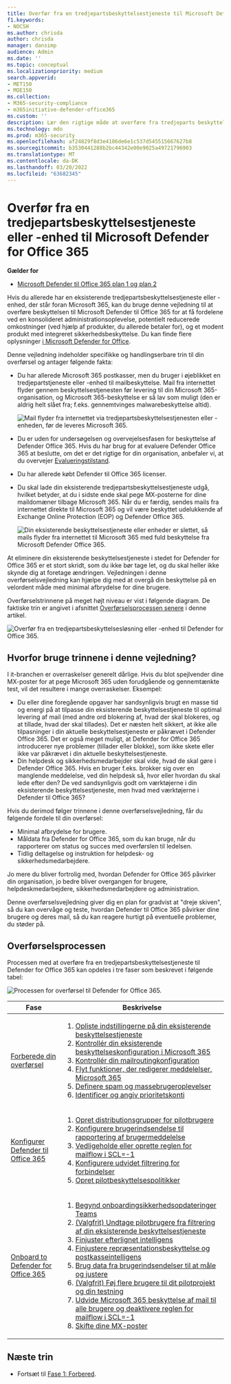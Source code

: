 ```yaml
---
title: Overfør fra en tredjepartsbeskyttelsestjeneste til Microsoft Defender for Office 365
f1.keywords:
- NOCSH
ms.author: chrisda
author: chrisda
manager: dansimp
audience: Admin
ms.date: ''
ms.topic: conceptual
ms.localizationpriority: medium
search.appverid:
- MET150
- MOE150
ms.collection:
- M365-security-compliance
- m365initiative-defender-office365
ms.custom: ''
description: Lær den rigtige måde at overføre fra tredjeparts beskyttelsestjenester eller enheder som Google Postini, Barracuda Spam og Virus Firewall eller Cisco IronPort til Microsoft Defender for Office 365 beskyttelse.
ms.technology: mdo
ms.prod: m365-security
ms.openlocfilehash: af24829f8d3e4186de6e1c537d545515667627b8
ms.sourcegitcommit: b3530441288b2bc44342e00e9025a49721796903
ms.translationtype: MT
ms.contentlocale: da-DK
ms.lasthandoff: 03/20/2022
ms.locfileid: "63682345"
---
```

# <a name="migrate-from-a-third-party-protection-service-or-device-to-microsoft-defender-for-office-365"></a>Overfør fra en tredjepartsbeskyttelsestjeneste eller -enhed til Microsoft Defender for Office 365

**Gælder for**
- [Microsoft Defender til Office 365 plan 1 og plan 2](defender-for-office-365.md)

Hvis du allerede har en eksisterende tredjepartsbeskyttelsestjeneste eller -enhed, der står foran Microsoft 365, kan du bruge denne vejledning til at overføre beskyttelsen til Microsoft Defender til Office 365 for at få fordelene ved en konsolideret administrationsoplevelse, potentielt reducerede omkostninger (ved hjælp af produkter, du allerede betaler for), og et modent produkt med integreret sikkerhedsbeskyttelse. Du kan finde flere oplysninger [i Microsoft Defender for Office](https://www.microsoft.com/security/business/threat-protection/office-365-defender).

Denne vejledning indeholder specifikke og handlingserbare trin til din overførsel og antager følgende fakta:

- Du har allerede Microsoft 365 postkasser, men du bruger i øjeblikket en tredjepartstjeneste eller -enhed til mailbeskyttelse. Mail fra internettet flyder gennem beskyttelsestjenesten før levering til din Microsoft 365-organisation, og Microsoft 365-beskyttelse er så lav som muligt (den er aldrig helt slået fra; f.eks. gennemtvinges malwarebeskyttelse altid).

  ![Mail flyder fra internettet via tredjepartsbeskyttelsestjenesten eller -enheden, før de leveres Microsoft 365.](../../media/mdo-migration-before.png)

- Du er uden for undersøgelsen og overvejelsesfasen for beskyttelse af Defender Office 365. Hvis du har brug for at evaluere Defender Office 365 at beslutte, om det er det rigtige for din organisation, anbefaler vi, at du overvejer [Evalueringstilstand](office-365-evaluation.md).

- Du har allerede købt Defender til Office 365 licenser.

- Du skal lade din eksisterende tredjepartsbeskyttelsestjeneste udgå, hvilket betyder, at du i sidste ende skal pege MX-posterne for dine maildomæner tilbage Microsoft 365. Når du er færdig, sendes mails fra internettet direkte til Microsoft 365 og vil være beskyttet udelukkende af Exchange Online Protection (EOP) og Defender Office 365.

  ![Din eksisterende beskyttelsestjeneste eller enheder er slettet, så mails flyder fra internettet til Microsoft 365 med fuld beskyttelse fra Microsoft Defender Office 365.](../../media/mdo-migration-after.png)

At eliminere din eksisterende beskyttelsestjeneste i stedet for Defender for Office 365 er et stort skridt, som du ikke bør tage let, og du skal heller ikke skynde dig at foretage ændringen. Vejledningen i denne overførselsvejledning kan hjælpe dig med at overgå din beskyttelse på en velordent måde med minimal afbrydelse for dine brugere.

Overførselstrinnene på meget højt niveau er vist i følgende diagram. De faktiske trin er angivet i afsnittet [Overførselsprocessen senere](#the-migration-process) i denne artikel.

![Overfør fra en tredjepartsbeskyttelsesløsning eller -enhed til Defender for Office 365.](../../media/mdo-migration-overview.png)

## <a name="why-use-the-steps-in-this-guide"></a>Hvorfor bruge trinnene i denne vejledning?

I it-branchen er overraskelser generelt dårlige. Hvis du blot spejlvender dine MX-poster for at pege Microsoft 365 uden forudgående og gennemtænkte test, vil det resultere i mange overraskelser. Eksempel:

- Du eller dine foregående opgaver har sandsynligvis brugt en masse tid og energi på at tilpasse din eksisterende beskyttelsestjeneste til optimal levering af mail (med andre ord blokering af, hvad der skal blokeres, og at tillade, hvad der skal tillades). Det er næsten helt sikkert, at ikke alle tilpasninger i din aktuelle beskyttelsestjeneste er påkrævet i Defender Office 365. Det er også meget muligt, at Defender for Office 365 introducerer nye problemer (tillader eller blokke), som ikke skete eller ikke var påkrævet i din aktuelle beskyttelsestjeneste.
- Din helpdesk og sikkerhedsmedarbejder skal vide, hvad de skal gøre i Defender Office 365. Hvis en bruger f.eks. brokker sig over en manglende meddelelse, ved din helpdesk så, hvor eller hvordan du skal lede efter den? De ved sandsynligvis godt om værktøjerne i din eksisterende beskyttelsestjeneste, men hvad med værktøjerne i Defender til Office 365?

Hvis du derimod følger trinnene i denne overførselsvejledning, får du følgende fordele til din overførsel:

- Minimal afbrydelse for brugere.
- Måldata fra Defender for Office 365, som du kan bruge, når du rapporterer om status og succes med overførslen til ledelsen.
- Tidlig deltagelse og instruktion for helpdesk- og sikkerhedsmedarbejdere.

Jo mere du bliver fortrolig med, hvordan Defender for Office 365 påvirker din organisation, jo bedre bliver overgangen for brugere, helpdeskmedarbejdere, sikkerhedsmedarbejdere og administration.

Denne overførselsvejledning giver dig en plan for gradvist at "dreje skiven", så du kan overvåge og teste, hvordan Defender til Office 365 påvirker dine brugere og deres mail, så du kan reagere hurtigt på eventuelle problemer, du støder på.

## <a name="the-migration-process"></a>Overførselsprocessen

Processen med at overføre fra en tredjepartsbeskyttelsestjeneste til Defender for Office 365 kan opdeles i tre faser som beskrevet i følgende tabel:

![Processen for overførsel til Defender for Office 365.](../../media/phase-diagrams/migration-phases.png)

|Fase|Beskrivelse|
|---|---|
|[Forberede din overførsel](migrate-to-defender-for-office-365-prepare.md)|<ol><li>[Opliste indstillingerne på din eksisterende beskyttelsestjeneste](migrate-to-defender-for-office-365-prepare.md#inventory-the-settings-at-your-existing-protection-service)</li><li>[Kontrollér din eksisterende beskyttelseskonfiguration i Microsoft 365](migrate-to-defender-for-office-365-prepare.md#check-your-existing-protection-configuration-in-microsoft-365)</li><li>[Kontrollér din mailroutingkonfiguration](migrate-to-defender-for-office-365-prepare.md#check-your-mail-routing-configuration)</li><li>[Flyt funktioner, der redigerer meddelelser, Microsoft 365](migrate-to-defender-for-office-365-prepare.md#move-features-that-modify-messages-into-microsoft-365)</li><li>[Definere spam og massebrugeroplevelser](migrate-to-defender-for-office-365-prepare.md#define-spam-and-bulk-user-experiences)</li><li>[Identificer og angiv prioritetskonti](migrate-to-defender-for-office-365-prepare.md#identify-and-designate-priority-accounts)</li></ol>|
|[Konfigurer Defender til Office 365](migrate-to-defender-for-office-365-setup.md)|<ol><li>[Opret distributionsgrupper for pilotbrugere](migrate-to-defender-for-office-365-setup.md#step-1-create-distribution-groups-for-pilot-users)</li><li>[Konfigurere brugerindsendelse til rapportering af brugermeddelelse](migrate-to-defender-for-office-365-setup.md#step-2-configure-user-submission-for-user-message-reporting)</li><li>[Vedligeholde eller oprette reglen for mailflow i SCL=-1](migrate-to-defender-for-office-365-setup.md#step-3-maintain-or-create-the-scl-1-mail-flow-rule)</li><li>[Konfigurere udvidet filtrering for forbindelser](migrate-to-defender-for-office-365-setup.md#step-4-configure-enhanced-filtering-for-connectors)</li><li>[Opret pilotbeskyttelsespolitikker](migrate-to-defender-for-office-365-setup.md#step-5-create-pilot-protection-policies)</li></ol>|
|[Onboard to Defender for Office 365](migrate-to-defender-for-office-365-onboard.md)|<ol><li>[Begynd onboardingsikkerhedsopdateringer Teams](migrate-to-defender-for-office-365-onboard.md#step-1-begin-onboarding-security-teams)</li><li>[(Valgfrit) Undtage pilotbrugere fra filtrering af din eksisterende beskyttelsestjeneste](migrate-to-defender-for-office-365-onboard.md#step-2-optional-exempt-pilot-users-from-filtering-by-your-existing-protection-service)</li><li>[Finjuster efterlignet intelligens](migrate-to-defender-for-office-365-onboard.md#step-3-tune-spoof-intelligence)</li><li>[Finjustere repræsentationsbeskyttelse og postkasseintelligens](migrate-to-defender-for-office-365-onboard.md#step-4-tune-impersonation-protection-and-mailbox-intelligence)</li><li>[Brug data fra brugerindsendelser til at måle og justere](migrate-to-defender-for-office-365-onboard.md#step-5-use-data-from-user-submissions-to-measure-and-adjust)</li><li>[(Valgfrit) Føj flere brugere til dit pilotprojekt og din testning](migrate-to-defender-for-office-365-onboard.md#step-6-optional-add-more-users-to-your-pilot-and-iterate)</li><li>[Udvide Microsoft 365 beskyttelse af mail til alle brugere og deaktivere reglen for mailflow i SCL=-1](migrate-to-defender-for-office-365-onboard.md#step-7-extend-microsoft-365-protection-to-all-users-and-turn-off-the-scl-1-mail-flow-rule)</li><li>[Skifte dine MX-poster](migrate-to-defender-for-office-365-onboard.md#step-8-switch-your-mx-records)</li></ol>|

## <a name="next-step"></a>Næste trin

- Fortsæt til [Fase 1: Forbered](migrate-to-defender-for-office-365-prepare.md).
